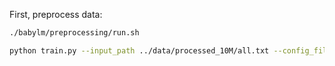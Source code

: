 First, preprocess data:
```bash
./babylm/preprocessing/run.sh
```


```bash
python train.py --input_path ../data/processed_10M/all.txt --config_file ../configs/small.json --output_dir ../checkpoints/small --vocab_path ../tokenizer_10M.json
``` 